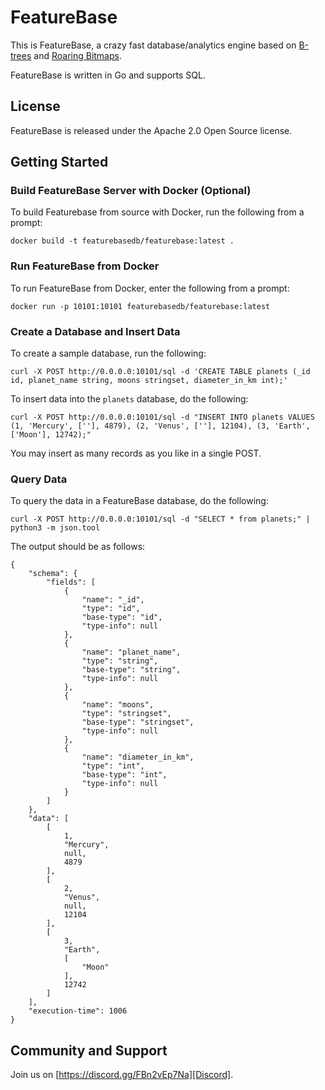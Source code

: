 # FeatureBase

This is FeatureBase, a crazy fast database/analytics engine based on [B-trees](https://en.wikipedia.org/wiki/B-tree) and [Roaring Bitmaps](https://roaringbitmap.org/).

FeatureBase is written in Go and supports SQL.

## License

FeatureBase is released under the Apache 2.0 Open Source license.

## Getting Started

### Build FeatureBase Server with Docker (Optional)

To build Featurebase from source with Docker, run the following from a prompt:

```
docker build -t featurebasedb/featurebase:latest .
```

### Run FeatureBase from Docker

To run FeatureBase from Docker, enter the following from a prompt:

```
docker run -p 10101:10101 featurebasedb/featurebase:latest
```

### Create a Database and Insert Data

To create a sample database, run the following:

```
curl -X POST http://0.0.0.0:10101/sql -d 'CREATE TABLE planets (_id id, planet_name string, moons stringset, diameter_in_km int);'
```

To insert data into the `planets` database, do the following:

```
curl -X POST http://0.0.0.0:10101/sql -d "INSERT INTO planets VALUES (1, 'Mercury', [''], 4879), (2, 'Venus', [''], 12104), (3, 'Earth', ['Moon'], 12742);" 
```

You may insert as many records as you like in a single POST.

### Query Data

To query the data in a FeatureBase database, do the following:

```
curl -X POST http://0.0.0.0:10101/sql -d "SELECT * from planets;" | python3 -m json.tool
```

The output should be as follows:

```
{
    "schema": {
        "fields": [
            {
                "name": "_id",
                "type": "id",
                "base-type": "id",
                "type-info": null
            },
            {
                "name": "planet_name",
                "type": "string",
                "base-type": "string",
                "type-info": null
            },
            {
                "name": "moons",
                "type": "stringset",
                "base-type": "stringset",
                "type-info": null
            },
            {
                "name": "diameter_in_km",
                "type": "int",
                "base-type": "int",
                "type-info": null
            }
        ]
    },
    "data": [
        [
            1,
            "Mercury",
            null,
            4879
        ],
        [
            2,
            "Venus",
            null,
            12104
        ],
        [
            3,
            "Earth",
            [
                "Moon"
            ],
            12742
        ]
    ],
    "execution-time": 1006
}
```


## Community and Support

Join us on [https://discord.gg/FBn2vEp7Na][Discord].


